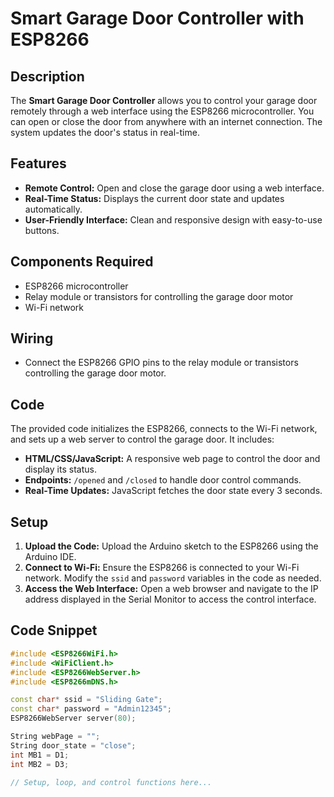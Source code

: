 # Smart Garage Door Controller with ESP8266

## Description

The **Smart Garage Door Controller** allows you to control your garage door remotely through a web interface using the ESP8266 microcontroller. You can open or close the door from anywhere with an internet connection. The system updates the door's status in real-time.

## Features

- **Remote Control:** Open and close the garage door using a web interface.
- **Real-Time Status:** Displays the current door state and updates automatically.
- **User-Friendly Interface:** Clean and responsive design with easy-to-use buttons.

## Components Required

- ESP8266 microcontroller
- Relay module or transistors for controlling the garage door motor
- Wi-Fi network

## Wiring

- Connect the ESP8266 GPIO pins to the relay module or transistors controlling the garage door motor.

## Code

The provided code initializes the ESP8266, connects to the Wi-Fi network, and sets up a web server to control the garage door. It includes:

- **HTML/CSS/JavaScript:** A responsive web page to control the door and display its status.
- **Endpoints:** `/opened` and `/closed` to handle door control commands.
- **Real-Time Updates:** JavaScript fetches the door state every 3 seconds.

## Setup

1. **Upload the Code:** Upload the Arduino sketch to the ESP8266 using the Arduino IDE.
2. **Connect to Wi-Fi:** Ensure the ESP8266 is connected to your Wi-Fi network. Modify the `ssid` and `password` variables in the code as needed.
3. **Access the Web Interface:** Open a web browser and navigate to the IP address displayed in the Serial Monitor to access the control interface.

## Code Snippet

```cpp
#include <ESP8266WiFi.h>
#include <WiFiClient.h>
#include <ESP8266WebServer.h>
#include <ESP8266mDNS.h>

const char* ssid = "Sliding Gate";
const char* password = "Admin12345";
ESP8266WebServer server(80);

String webPage = "";
String door_state = "close";
int MB1 = D1;
int MB2 = D3;

// Setup, loop, and control functions here...
```

